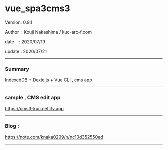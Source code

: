 ﻿# vue_spa3cms3

 Version: 0.9.1

 Author  : Kouji Nakashima / kuc-arc-f.com

 date    : 2020/07/19

 update  : 2020/07/21 

***
### Summary

IndexedDB + Dexie.js + Vue CLI , cms app


***
### sample , CMS edit app

https://cms3-kuc.netlify.app

***
### Blog :

https://note.com/knaka0209/n/nc10d352550ed

***

